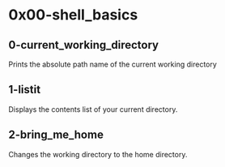 # 0x00-shell_basics
## 0-current_working_directory
Prints the absolute path name of the current working directory
## 1-listit
Displays the contents list of your current directory.
## 2-bring_me_home
Changes the working directory to the home directory.
